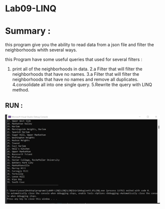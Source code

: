 # Lab09-LINQ
# Summary :

this program give you the ability to read data from a json file and filter the neighborhoods whith several ways.

this Program have some useful queries that used for several filters :

1. print all of the neighborhoods in data.
2.a Filter that will filter the neighborhoods that have no names.
3.a Filter that will filter the neighborhoods that have no names and remove all duplicates.
4.consolidate all into one single query.
5.Rewrite the query with LINQ method.

## RUN :

![image](run.png)






